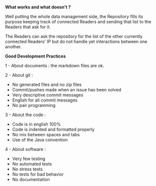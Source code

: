 
**What works and what doesn't ?**


Well putting the whole data management side, the Repository fills its purpose keeping track of connected Readers and sending 
that list to the Readers that ask for it. 


The Readers can ask the repository for the list of the other currently connected Readers' IP but do not handle yet interactions
between one another.


**Good Development Practices**

1 - About documents : the markdown files are ok. 

2 - About git : 
* No generated files and no zip files
* Commit/pushes made when an issue has been solved
* Very descriptive commit messages
* English for all commit messages
* No pair programming

3 - About the code :
* Code is in english 100%
* Code is indented and formatted properly
* No mix between spaces and tabs
* Use of the Java convention

4 - About software :
* Very few testing
* No automated tests
* No stress tests
* No tests for bad behavior
* No documentation

